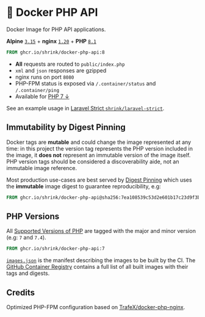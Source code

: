 # :whale: Docker PHP API

Docker Image for PHP API applications.

**Alpine** [`3.15`][alpine] + **nginx** [`1.20`][nginx] +
**PHP** [`8.1`][php]

```dockerfile
FROM ghcr.io/shrink/docker-php-api:8
```

- **All** requests are routed to `public/index.php`
- `xml` and `json` responses are gzipped
- nginx runs on port `8080`
- PHP-FPM status is exposed via `/.container/status` and `/.container/ping`
- Available for [PHP 7 &darr;](#php-versions)

See an example usage in
[Laravel Strict `shrink/laravel-strict`][shrink/laravel-strict].

## Immutability by Digest Pinning

Docker tags are **mutable** and could change the image represented at any time:
in this project the version tag represents the PHP version included in the
image, it **does not** represent an immutable version of the image itself. PHP
version tags should be considered a discoverability aide, not an immutable image
reference.

Most production use-cases are best served by
[Digest Pinning][docker-digest-pinning] which uses the **immutable** image
digest to guarantee reproducibility, e.g:

```dockerfile
FROM ghcr.io/shrink/docker-php-api@sha256:7ea108539c53d2e601b17c23d9f3b0aacd627c3873eb1ef52187dd71a41ba061
```

## PHP Versions

All [Supported Versions of PHP][php/supported-versions] are tagged with the
major and minor version (e.g: `7` and `7.4`).

```dockerfile
FROM ghcr.io/shrink/docker-php-api:7
```

[`images.json`][images-manifest] is the manifest describing the images to be
built by the CI. The [GitHub Container Registry][ghcr/shrink/docker-php-api]
contains a full list of all built images with their tags and digests.

## Credits

Optimized PHP-FPM configuration based on
[TrafeX/docker-php-nginx][trafex/docker-php-nginx].

[trafex/docker-php-nginx]: https://github.com/TrafeX/docker-php-nginx
[alpine]: https://alpinelinux.org/posts/Alpine-3.15.0-released.html
[nginx]: http://nginx.org/en/CHANGES-1.20
[php]: https://www.php.net/ChangeLog-8.php#PHP_8_1
[shrink/laravel-strict]: https://github.com/shrink/laravel-strict
[docker-digest-pinning]: https://docs.docker.com/engine/reference/commandline/pull/#pull-an-image-by-digest-immutable-identifier
[ghcr/shrink/docker-php-api]: https://github.com/users/shrink/packages/container/package/docker-php-api
[php/supported-versions]: https://www.php.net/supported-versions.php
[images-manifest]: /images.json
